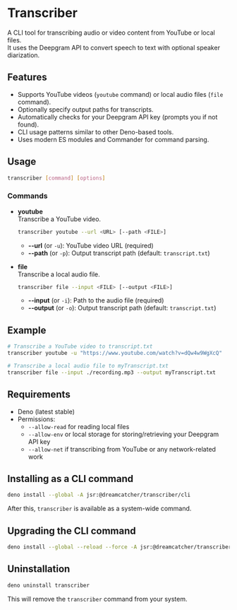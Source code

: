 # Transcriber

A CLI tool for transcribing audio or video content from YouTube or local files.\
It uses the Deepgram API to convert speech to text with optional speaker
diarization.

## Features

- Supports YouTube videos (`youtube` command) or local audio files (`file`
  command).
- Optionally specify output paths for transcripts.
- Automatically checks for your Deepgram API key (prompts you if not found).
- CLI usage patterns similar to other Deno-based tools.
- Uses modern ES modules and Commander for command parsing.

## Usage

```bash
transcriber [command] [options]
```

### Commands

- **youtube**\
  Transcribe a YouTube video.
  ```bash
  transcriber youtube --url <URL> [--path <FILE>]
  ```
  - **--url** (or `-u`): YouTube video URL (required)
  - **--path** (or `-p`): Output transcript path (default: `transcript.txt`)

- **file**\
  Transcribe a local audio file.
  ```bash
  transcriber file --input <FILE> [--output <FILE>]
  ```
  - **--input** (or `-i`): Path to the audio file (required)
  - **--output** (or `-o`): Output transcript path (default: `transcript.txt`)

## Example

```bash
# Transcribe a YouTube video to transcript.txt
transcriber youtube -u "https://www.youtube.com/watch?v=dQw4w9WgXcQ"

# Transcribe a local audio file to myTranscript.txt
transcriber file --input ./recording.mp3 --output myTranscript.txt
```

## Requirements

- Deno (latest stable)
- Permissions:
  - `--allow-read` for reading local files
  - `--allow-env` or local storage for storing/retrieving your Deepgram API key
  - `--allow-net` if transcribing from YouTube or any network-related work

## Installing as a CLI command

```bash
deno install --global -A jsr:@dreamcatcher/transcriber/cli
```

After this, `transcriber` is available as a system-wide command.

## Upgrading the CLI command

```bash
deno install --global --reload --force -A jsr:@dreamcatcher/transcriber/cli
```

## Uninstallation

```bash
deno uninstall transcriber
```

This will remove the `transcriber` command from your system.
